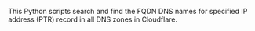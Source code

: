 This Python scripts search and find the FQDN DNS names for specified IP address (PTR) record in all DNS zones in Cloudflare.
